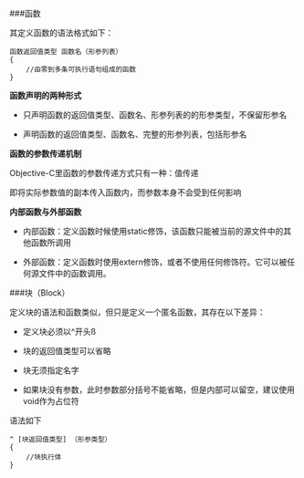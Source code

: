 
###函数

其定义函数的语法格式如下：


	函数返回值类型 函数名（形参列表）
	{
		//由零到多条可执行语句组成的函数
	}
	

**函数声明的两种形式**

- 只声明函数的返回值类型、函数名、形参列表的的形参类型，不保留形参名

- 声明函数的返回值类型、函数名、完整的形参列表，包括形参名

**函数的参数传递机制**

 Objective-C里函数的参数传递方式只有一种：值传递
 
 即将实际参数值的副本传入函数内，而参数本身不会受到任何影响

**内部函数与外部函数**

- 内部函数：定义函数时候使用static修饰，该函数只能被当前的源文件中的其他函数所调用

- 外部函数：定义函数时使用extern修饰，或者不使用任何修饰符。它可以被任何源文件中的函数调用。


###块（Block）

定义块的语法和函数类似，但只是定义一个匿名函数，其存在以下差异：

- 定义块必须以^开头ß

- 块的返回值类型可以省略

- 块无须指定名字

- 如果块没有参数，此时参数部分括号不能省略，但是内部可以留空，建议使用void作为占位符

语法如下
	
	^ [块返回值类型] （形参类型）
	{
		//块执行体
	}





